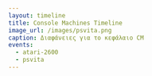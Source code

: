 ```yaml
---
layout: timeline
title: Console Machines Timeline
image_url: /images/psvita.png
caption: Διαφάνειες για το κεφάλαιο CM
events:
  - atari-2600
  - psvita
---
```

